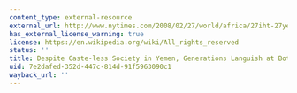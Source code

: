 ```yaml
---
content_type: external-resource
external_url: http://www.nytimes.com/2008/02/27/world/africa/27iht-27yemen.10456434.html?pagewanted=all
has_external_license_warning: true
license: https://en.wikipedia.org/wiki/All_rights_reserved
status: ''
title: Despite Caste-less Society in Yemen, Generations Languish at Bottom of Ladder
uid: 7e2dafed-352d-447c-814d-91f5963090c1
wayback_url: ''
---
```

